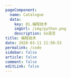 ```yaml
---
pageComponent: 
  name: Catalogue
  data: 
    key: 01.编程技术
    imgUrl: /img/python.png
    description: Go语言
title: 编程技术
date: 2020-03-11 21:50:53
permalink: /code
sidebar: false
article: false
comment: false
editLink: false
---
```


